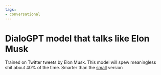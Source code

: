 ```yaml
---
tags:
- conversational
---
```

# DialoGPT model that talks like Elon Musk
Trained on Twitter tweets by Elon Musk. This model will spew meaningless shit about 40% of the time. 
Smarter than the [small](https://huggingface.co/Pi3141/DialoGPT-small-elon) version